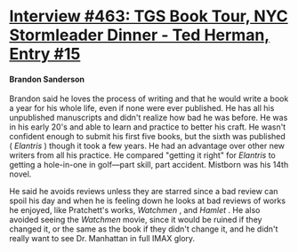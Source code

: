 # [Interview #463: TGS Book Tour, NYC Stormleader Dinner - Ted Herman, Entry #15](https://www.theoryland.com/intvmain.php?i=463#15)

#### Brandon Sanderson

Brandon said he loves the process of writing and that he would write a book a year for his whole life, even if none were ever published. He has all his unpublished manuscripts and didn't realize how bad he was before. He was in his early 20's and able to learn and practice to better his craft. He wasn't confident enough to submit his first five books, but the sixth was published (
*Elantris*
) though it took a few years. He had an advantage over other new writers from all his practice. He compared "getting it right" for
*Elantris*
to getting a hole-in-one in golf—part skill, part accident. Mistborn was his 14th novel.

He said he avoids reviews unless they are starred since a bad review can spoil his day and when he is feeling down he looks at bad reviews of works he enjoyed, like Pratchett's works,
*Watchmen*
, and
*Hamlet*
. He also avoided seeing the
*Watchmen*
movie, since it would be ruined if they changed it, or the same as the book if they didn't change it, and he didn't really want to see Dr. Manhattan in full IMAX glory.

